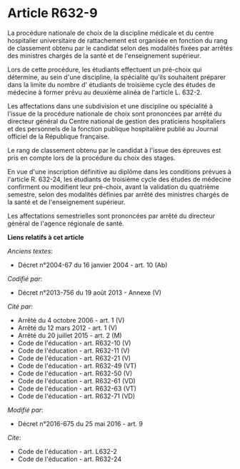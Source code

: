 # Article R632-9

La procédure nationale de choix de la discipline médicale et du centre hospitalier universitaire de rattachement est
organisée en fonction du rang de classement obtenu par le candidat selon des modalités fixées par arrêtés des ministres
chargés de la santé et de l'enseignement supérieur. 

Lors de cette procédure, les étudiants effectuent un pré-choix qui détermine, au sein d'une discipline, la spécialité qu'ils
souhaitent préparer dans la limite du nombre d' étudiants de troisième cycle des études de médecine à former prévu au
deuxième alinéa de l'article L. 632-2. 

Les affectations dans une subdivision et une discipline ou spécialité à l'issue de la procédure nationale de choix sont
prononcées par arrêté du directeur général du Centre national de gestion des praticiens hospitaliers et des personnels de la
fonction publique hospitalière publié au Journal officiel de la République française. 

Le rang de classement obtenu par le candidat à l'issue des épreuves est pris en compte lors de la procédure du choix des
stages. 

En vue d'une inscription définitive au diplôme dans les conditions prévues à l'article R. 632-24, les étudiants de troisième
cycle des études de médecine confirment ou modifient leur pré-choix, avant la validation du quatrième semestre, selon des
modalités définies par arrêté des ministres chargés de la santé et de l'enseignement supérieur. 

Les affectations semestrielles sont prononcées par arrêté du directeur général de l'agence régionale de santé.

**Liens relatifs à cet article**

_Anciens textes_:

  - Décret n°2004-67 du 16 janvier 2004 - art. 10 (Ab)

_Codifié par_:

  - Décret n°2013-756 du 19 août 2013 -  Annexe (V)

_Cité par_:

  - Arrêté du 4 octobre 2006 - art. 1 (V)
  - Arrêté du 12 mars 2012 - art. 1 (V)
  - Arrêté du 20 juillet 2015 - art. 2 (M)
  - Code de l'éducation - art. R632-10 (V)
  - Code de l'éducation - art. R632-11 (V)
  - Code de l'éducation - art. R632-21 (V)
  - Code de l'éducation - art. R632-49 (VT)
  - Code de l'éducation - art. R632-50 (V)
  - Code de l'éducation - art. R632-61 (VD)
  - Code de l'éducation - art. R632-63 (VT)
  - Code de l'éducation - art. R632-71 (VD)

_Modifié par_:

  - Décret n°2016-675 du 25 mai 2016 - art. 9

_Cite_:

  - Code de l'éducation - art. L632-2
  - Code de l'éducation - art. R632-24
